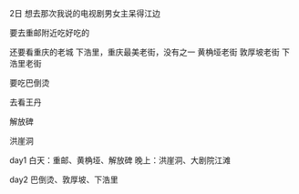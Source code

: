 2日
想去那次我说的电视剧男女主呆得江边

要去重邮附近吃好吃的

还要看重庆的老城
下浩里，重庆最美老街，没有之一
黄桷垭老街
敦厚坡老街
下浩里老街

要吃巴倒烫

去看王丹

解放碑

洪崖洞


day1
白天：重邮、黄桷垭、解放碑
晚上：洪崖洞、大剧院江滩

day2
巴倒烫、敦厚坡、下浩里